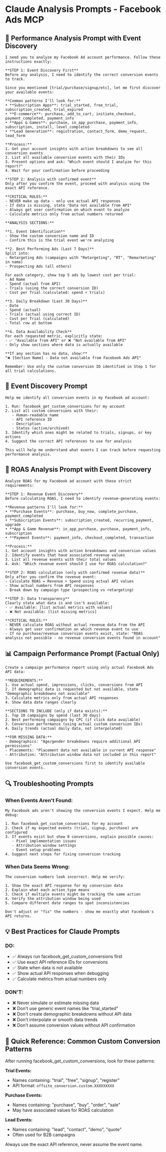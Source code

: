# Claude Analysis Prompts - Facebook Ads MCP

## 🎯 **Performance Analysis Prompt with Event Discovery**

```
I need you to analyze my Facebook Ad account performance. Follow these instructions exactly:

**STEP 1: Event Discovery First**
Before any analysis, I need to identify the correct conversion events to track.

Since you mentioned [trial/purchase/signup/etc], let me first discover your available events:

**Common patterns I'll look for:**
• **Subscription Apps**: trial_started, free_trial, subscription_created, trial_expired
• **E-commerce**: purchase, add_to_cart, initiate_checkout, payment_completed, payment_info
• **Apps & Games**: purchase, in_app_purchase, payment_info, subscription, install, level_completed
• **Lead Generation**: registration, contact_form, demo_request, lead_form

**Process:**
1. Get your account insights with action breakdowns to see all conversion events
2. List all available conversion events with their IDs
3. Present options and ask: "Which event should I analyze for this report?"
4. Wait for your confirmation before proceeding

**STEP 2: Analysis with confirmed event**
Only after you confirm the event, proceed with analysis using the exact API reference.

**CRITICAL RULES:**
- NEVER make up data - only use actual API responses
- If data is missing, state "Data not available from API"  
- Always get user confirmation on which event to analyze
- Calculate metrics only from actual numbers returned

**ANALYSIS SECTIONS:**

**1. Event Identification**
- Show the custom conversion name and ID
- Confirm this is the trial event we're analyzing

**2. Best Performing Ads (Last 7 Days)**
Split into:
- Retargeting Ads (campaigns with "Retargeting", "RT", "Remarketing" in name)
- Prospecting Ads (all others)

For each category, show top 5 ads by lowest cost per trial:
- Ad Name
- Spend (actual from API)
- Trials (using the correct conversion ID)
- Cost per Trial (calculated: spend ÷ trials)

**3. Daily Breakdown (Last 30 Days)**
- Date
- Spend (actual)
- Trials (actual using correct ID)
- Cost per Trial (calculated)
- Total row at bottom

**4. Data Availability Check**
For each requested metric, explicitly state:
- ✅ "Available from API" or ❌ "Not available from API"
- Only show sections where data is actually available

**If any section has no data, show:**
"❌ [Section Name] - Data not available from Facebook Ads API"

Remember: Use only the custom conversion ID identified in Step 1 for all trial calculations.
```

## 🔧 **Event Discovery Prompt**

```
Help me identify all conversion events in my Facebook ad account:

1. Run: facebook_get_custom_conversions for my account
2. List all custom conversions with their:
   - Human-readable name
   - API reference ID
   - Description
   - Status (active/archived)
3. Identify which ones might be related to trials, signups, or key actions
4. Suggest the correct API references to use for analysis

This will help me understand what events I can track before requesting performance analysis.
```

## 🎯 **ROAS Analysis Prompt with Event Discovery**

```
Analyze ROAS for my Facebook ad account with these strict requirements:

**STEP 1: Revenue Event Discovery**
Before calculating ROAS, I need to identify revenue-generating events:

**Revenue patterns I'll look for:**
• **Purchase Events**: purchase, buy_now, complete_purchase, payment_completed
• **Subscription Events**: subscription_created, recurring_payment, upgrade
• **App & Game Revenue**: in_app_purchase, purchase, payment_info, subscription
• **Payment Events**: payment_info, checkout_completed, transaction

**Process:**
1. Get account insights with action breakdowns and conversion values
2. Identify events that have associated revenue values
3. List all revenue events with their total values
4. Ask: "Which revenue event should I use for ROAS calculation?"

**STEP 2: ROAS calculation (only with confirmed revenue data)**
Only after you confirm the revenue event:
- Calculate ROAS = Revenue ÷ Spend using actual API values
- Show actual numbers from API responses
- Break down by campaign type (prospecting vs retargeting)

**STEP 3: Data transparency**
Clearly state what data is and isn't available:
- ✅ Available: [list actual metrics with values]
- ❌ Not available: [list missing metrics]

**CRITICAL RULES:**
- NEVER calculate ROAS without actual revenue data from the API
- Always get user confirmation on which revenue event to use
- If no purchase/revenue conversion events exist, state: "ROAS analysis not possible - no revenue conversion events found in account"
```

## 📊 **Campaign Performance Prompt (Factual Only)**

```
Create a campaign performance report using only actual Facebook Ads API data:

**REQUIREMENTS:**
1. Use actual spend, impressions, clicks, conversions from API
2. If demographic data is requested but not available, state "Demographic breakdowns not available"
3. Calculate metrics only from actual API responses
4. Show data date ranges clearly

**SECTIONS TO INCLUDE (only if data exists):**
1. Top 10 campaigns by spend (last 30 days)
2. Best performing campaigns by CPC (if click data available)
3. Conversion performance (using actual custom conversion IDs)
4. Daily trends (actual daily data, not interpolated)

**FOR MISSING DATA:**
- Demographics: "Age/gender breakdowns require additional API permissions"
- Placements: "Placement data not available in current API response"
- Attribution: "Attribution window data not included in this report"

Use facebook_get_custom_conversions first to identify available conversion events.
```

## 🔍 **Troubleshooting Prompts**

### **When Events Aren't Found:**
```
My Facebook ads aren't showing the conversion events I expect. Help me debug:

1. Run facebook_get_custom_conversions for my account
2. Check if my expected events (trial, signup, purchase) are configured
3. If events exist but show 0 conversions, explain possible causes:
   - Pixel implementation issues
   - Attribution window settings
   - Event setup problems
4. Suggest next steps for fixing conversion tracking
```

### **When Data Seems Wrong:**
```
The conversion numbers look incorrect. Help me verify:

1. Show the exact API response for my conversion data
2. Explain what each action_type means
3. Check if multiple events might be tracking the same action
4. Verify the attribution window being used
5. Compare different date ranges to spot inconsistencies

Don't adjust or "fix" the numbers - show me exactly what Facebook's API returns.
```

## 💡 **Best Practices for Claude Prompts**

### **DO:**
- ✅ Always run facebook_get_custom_conversions first
- ✅ Use exact API reference IDs for conversions
- ✅ State when data is not available
- ✅ Show actual API responses when debugging
- ✅ Calculate metrics from actual numbers only

### **DON'T:**
- ❌ Never simulate or estimate missing data
- ❌ Don't use generic event names like "trial_started"
- ❌ Don't create demographic breakdowns without API data
- ❌ Don't interpolate or smooth data trends
- ❌ Don't assume conversion values without API confirmation

## 🎯 **Quick Reference: Common Custom Conversion Patterns**

After running facebook_get_custom_conversions, look for these patterns:

**Trial Events:**
- Names containing: "trial", "free", "signup", "register"
- API format: `offsite_conversion.custom.XXXXXXXXX`

**Purchase Events:**
- Names containing: "purchase", "buy", "order", "sale"
- May have associated values for ROAS calculation

**Lead Events:**
- Names containing: "lead", "contact", "demo", "quote"
- Often used for B2B campaigns

Always use the exact API reference, never assume the event name.